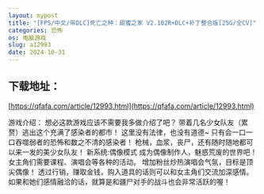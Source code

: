 ```yaml
---
layout: mypost
title: "[FPS/中文/带DLC]死亡之种：甜蜜之家 V2.102R+DLC+补丁整合版[25G/全CV]"
categories: 恐怖
os: 电脑游戏
slug: a12993
date: 2024-10-31
---
```


## 下载地址：

[https://qfafa.com/article/12993.html](https://qfafa.com/article/12993.html)

游戏介绍：
想必这款游戏应该不需要我多做介绍了吧？
带着几名少女队友（累赘）逃出这个充满了感染者的都市！
这里没有法律，也没有道德~
只有会一口一口吞噬弱者的恐怖和数之不清的感染者！
枪械，血浆，丧尸，还有随时随地都可以来一发的美少女队友！
新系统:偶像模式
成为偶像制作人，魅惑荒废的世界吧！
女主角们需要课程、演唱会等各种的活动。
增加粉丝炒热演唱会气氛，目标是顶尖偶像！
透过行销，赚取金钱，购入道具的话则可以和女主角们交流加深感情。
如果和她们感情融洽的话，就算是和疆尸对手的战斗也会非常活跃的喔！